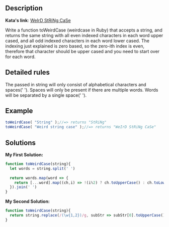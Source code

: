 ## Description

**Kata's link**: [WeIrD StRiNg CaSe](https://www.codewars.com/kata/52b757663a95b11b3d00062d)

Write a function toWeirdCase (weirdcase in Ruby) that accepts a string, and returns the same string with all even indexed characters in each word upper cased, and all odd indexed characters in each word lower cased. The indexing just explained is zero based, so the zero-ith index is even, therefore that character should be upper cased and you need to start over for each word.

## Detailed rules

The passed in string will only consist of alphabetical characters and spaces(' '). Spaces will only be present if there are multiple words. Words will be separated by a single space(' ').

## Example

```js
toWeirdCase( "String" );//=> returns "StRiNg"
toWeirdCase( "Weird string case" );//=> returns "WeIrD StRiNg CaSe"
```

## Solutions

**My First Solution:**


```js
function toWeirdCase(string){
  let words = string.split(' ')
  
  return words.map(word => {
    return [...word].map((ch,i) => !(i%2) ? ch.toUpperCase() : ch.toLowerCase()).join('')
  }).join(' ')
}
```

**My Second Solution:**

```js
function toWeirdCase(string){
  return string.replace(/(\w{1,2})/g, subStr => subStr[0].toUpperCase() + subStr.slice(1))
}
```


